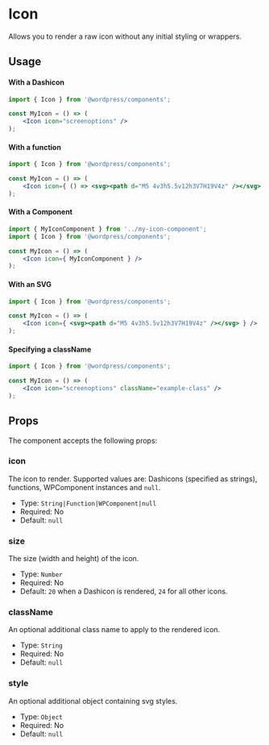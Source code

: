 # Icon

Allows you to render a raw icon without any initial styling or wrappers.

## Usage

#### With a Dashicon

```jsx
import { Icon } from '@wordpress/components';

const MyIcon = () => (
	<Icon icon="screenoptions" />
);
```

#### With a function

```jsx
import { Icon } from '@wordpress/components';

const MyIcon = () => (
	<Icon icon={ () => <svg><path d="M5 4v3h5.5v12h3V7H19V4z" /></svg> } />
);
```

#### With a Component

```jsx
import { MyIconComponent } from '../my-icon-component';
import { Icon } from '@wordpress/components';

const MyIcon = () => (
	<Icon icon={ MyIconComponent } />
);
```

#### With an SVG

```jsx
import { Icon } from '@wordpress/components';

const MyIcon = () => (
	<Icon icon={ <svg><path d="M5 4v3h5.5v12h3V7H19V4z" /></svg> } />
);
```

#### Specifying a className

```jsx
import { Icon } from '@wordpress/components';

const MyIcon = () => (
	<Icon icon="screenoptions" className="example-class" />
);
```

## Props

The component accepts the following props:

### icon

The icon to render. Supported values are: Dashicons (specified as strings), functions, WPComponent instances and `null`.

- Type: `String|Function|WPComponent|null`
- Required: No
- Default: `null`

### size

The size (width and height) of the icon.

- Type: `Number`
- Required: No
- Default: `20` when a Dashicon is rendered, `24` for all other icons.

### className

An optional additional class name to apply to the rendered icon.

- Type: `String`
- Required: No
- Default: `null`

### style

An optional additional object containing svg styles.

- Type: `Object`
- Required: No
- Default: `null`
